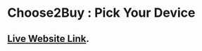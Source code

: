 # Choose2Buy : Pick Your Device

## [Live Website Link](https://glowing-sorbet-af7da2.netlify.app/).
